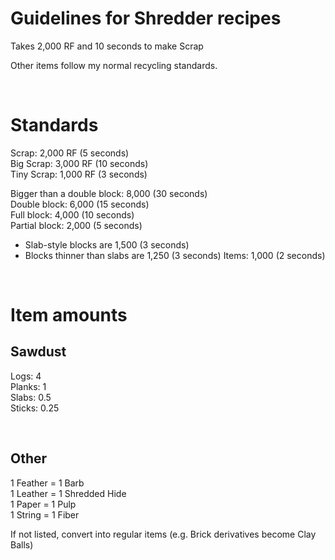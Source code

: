 # Guidelines for Shredder recipes

Takes 2,000 RF and 10 seconds to make Scrap

Other items follow my normal recycling standards.

<br />

# Standards

Scrap: 2,000 RF (5 seconds)<br />
Big Scrap: 3,000 RF (10 seconds)<br />
Tiny Scrap: 1,000 RF (3 seconds)

Bigger than a double block: 8,000 (30 seconds)<br />
Double block: 6,000 (15 seconds)<br />
Full block: 4,000 (10 seconds)<br />
Partial block: 2,000 (5 seconds)
- Slab-style blocks are 1,500 (3 seconds)
- Blocks thinner than slabs are 1,250 (3 seconds)
Items: 1,000 (2 seconds)

<br />

# Item amounts

## Sawdust

Logs: 4<br />
Planks: 1<br />
Slabs: 0.5<br />
Sticks: 0.25

<br />

## Other

1 Feather = 1 Barb<br />
1 Leather = 1 Shredded Hide<br />
1 Paper = 1 Pulp<br />
1 String = 1 Fiber

If not listed, convert into regular items (e.g. Brick derivatives become Clay Balls)